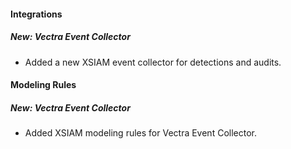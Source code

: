 
#### Integrations

##### New: Vectra Event Collector

- Added a new XSIAM event collector for detections and audits.

#### Modeling Rules

##### New: Vectra Event Collector

- Added XSIAM modeling rules for Vectra Event Collector.
